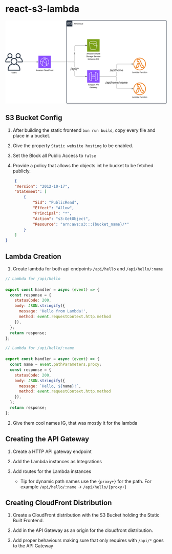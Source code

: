 # react-s3-lambda

![arch image for nerds](https://github.com/OpeOginni/interesting-deployments/blob/main/react-s3-lambda/media/react-s3-lambda.png)

## S3 Bucket Config

1) After building the static frontend `bun run build`, copy every file and place in a bucket.

2) Give the property `Static website hosting` to be enabled.

3) Set the Block all Public Access to `false`

4) Provide a policy that allows the objects int he bucket to be fetched publicly.
```json
    {
    "Version": "2012-10-17",
    "Statement": [
        {
            "Sid": "PublicRead",
            "Effect": "Allow",
            "Principal": "*",
            "Action": "s3:GetObject",
            "Resource": "arn:aws:s3:::{bucket_name}/*"
        }
    ]
}
```
## Lambda Creation

1) Create lambda for both api endpoints `/api/hello` and `/api/hello/:name`

```mjs
// Lambda for /api/hello

export const handler = async (event) => {
  const response = {
    statusCode: 200,
    body: JSON.stringify({ 
      message: 'Hello from Lambda!',
      method: event.requestContext.http.method
    }),
  };
  return response;
};
```

```mjs
// Lambda for /api/hello/:name

export const handler = async (event) => {
  const name = event.pathParameters.proxy;
  const response = {
    statusCode: 200,
    body: JSON.stringify({
      message: `Hello, ${name}!`,
      method: event.requestContext.http.method
    }),
  };
  return response;
};
```
2) Give them cool names IG, that was mostly it for the lambda

## Creating the API Gateway

1) Create a HTTP API gateway endpoint

2) Add the Lambda instances as Integrations

3) Add routes for the Lambda instances
    - Tip for dynamic path names use the `{proxy+}` for the path. For example `/api/hello/:name` -> `/api/hello/{proxy+}`

## Creating CloudFront Distribution

1) Create a CloudFront distribution with the S3 Bucket holding the Static Built Frontend.

2) Add in the API Gateway as an origin for the cloudfront distribution.

3) Add proper behaviours making sure that only requires with `/api/*` goes to the API Gateway

